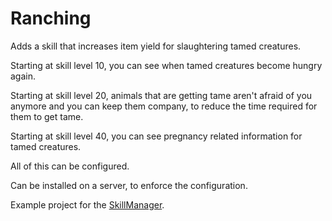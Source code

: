 # Ranching

Adds a skill that increases item yield for slaughtering tamed creatures.

Starting at skill level 10, you can see when tamed creatures become hungry again.

Starting at skill level 20, animals that are getting tame aren't afraid of you anymore and you can keep them company, to reduce the time required for them to get tame.

Starting at skill level 40, you can see pregnancy related information for tamed creatures.

All of this can be configured.

Can be installed on a server, to enforce the configuration.

Example project for the [SkillManager](https://github.com/blaxxun-boop/SkillManager).